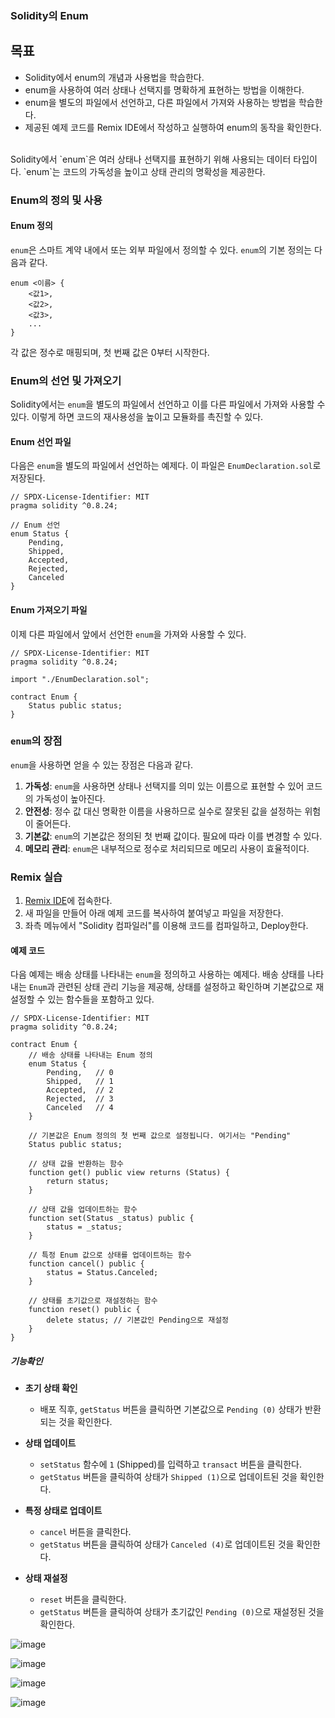 ### Solidity의 Enum

## 목표
- Solidity에서 enum의 개념과 사용법을 학습한다.
- enum을 사용하여 여러 상태나 선택지를 명확하게 표현하는 방법을 이해한다.
- enum을 별도의 파일에서 선언하고, 다른 파일에서 가져와 사용하는 방법을 학습한다.
- 제공된 예제 코드를 Remix IDE에서 작성하고 실행하여 enum의 동작을 확인한다.

<br>
Solidity에서 `enum`은 여러 상태나 선택지를 표현하기 위해 사용되는 데이터 타입이다.
`enum`는 코드의 가독성을 높이고 상태 관리의 명확성을 제공한다.

### Enum의 정의 및 사용

#### Enum 정의

`enum`은 스마트 계약 내에서 또는 외부 파일에서 정의할 수 있다. `enum`의 기본 정의는 다음과 같다.

```solidity
enum <이름> {
    <값1>,
    <값2>,
    <값3>,
    ...
}
```

각 값은 정수로 매핑되며, 첫 번째 값은 0부터 시작한다.


### Enum의 선언 및 가져오기

Solidity에서는 `enum`을 별도의 파일에서 선언하고 이를 다른 파일에서 가져와 사용할 수 있다. 이렇게 하면 코드의 재사용성을 높이고 모듈화를 촉진할 수 있다.

#### Enum 선언 파일

다음은 `enum`을 별도의 파일에서 선언하는 예제다. 이 파일은 `EnumDeclaration.sol`로 저장된다.

```solidity
// SPDX-License-Identifier: MIT
pragma solidity ^0.8.24;

// Enum 선언
enum Status {
    Pending,
    Shipped,
    Accepted,
    Rejected,
    Canceled
}
```

#### Enum 가져오기 파일

이제 다른 파일에서 앞에서 선언한 `enum`을 가져와 사용할 수 있다.

```solidity
// SPDX-License-Identifier: MIT
pragma solidity ^0.8.24;

import "./EnumDeclaration.sol";

contract Enum {
    Status public status;
}
```

### `enum`의 장점

`enum`을 사용하면 얻을 수 있는 장점은 다음과 같다.

1. **가독성**: `enum`을 사용하면 상태나 선택지를 의미 있는 이름으로 표현할 수 있어 코드의 가독성이 높아진다.
2. **안전성**: 정수 값 대신 명확한 이름을 사용하므로 실수로 잘못된 값을 설정하는 위험이 줄어든다.
3. **기본값**: `enum`의 기본값은 정의된 첫 번째 값이다. 필요에 따라 이를 변경할 수 있다.
4. **메모리 관리**: `enum`은 내부적으로 정수로 처리되므로 메모리 사용이 효율적이다.

### Remix 실습

1. [Remix IDE](https://remix.ethereum.org/)에 접속한다.
2. 새 파일을 만들어 아래 예제 코드를 복사하여 붙여넣고 파일을 저장한다.
3. 좌측 메뉴에서 "Solidity 컴파일러"를 이용해 코드를 컴파일하고, Deploy한다.


#### 예제 코드

다음 예제는 배송 상태를 나타내는 `enum`을 정의하고 사용하는 예제다.
배송 상태를 나타내는 `Enum`과 관련된 상태 관리 기능을 제공해, 상태를 설정하고 확인하며 기본값으로 재설정할 수 있는 함수들을 포함하고 있다.

```solidity
// SPDX-License-Identifier: MIT
pragma solidity ^0.8.24;

contract Enum {
    // 배송 상태를 나타내는 Enum 정의
    enum Status {
        Pending,   // 0
        Shipped,   // 1
        Accepted,  // 2
        Rejected,  // 3
        Canceled   // 4
    }

    // 기본값은 Enum 정의의 첫 번째 값으로 설정됩니다. 여기서는 "Pending"
    Status public status;

    // 상태 값을 반환하는 함수
    function get() public view returns (Status) {
        return status;
    }

    // 상태 값을 업데이트하는 함수
    function set(Status _status) public {
        status = _status;
    }

    // 특정 Enum 값으로 상태를 업데이트하는 함수
    function cancel() public {
        status = Status.Canceled;
    }

    // 상태를 초기값으로 재설정하는 함수
    function reset() public {
        delete status; // 기본값인 Pending으로 재설정
    }
}
```

##### 기능확인

- **초기 상태 확인**
    - 배포 직후, `getStatus` 버튼을 클릭하면 기본값으로 `Pending (0)` 상태가 반환되는 것을 확인한다.

- **상태 업데이트**
    - `setStatus` 함수에 `1` (Shipped)를 입력하고 `transact` 버튼을 클릭한다.
    - `getStatus` 버튼을 클릭하여 상태가 `Shipped (1)`으로 업데이트된 것을 확인한다.

- **특정 상태로 업데이트**
    - `cancel` 버튼을 클릭한다.
    - `getStatus` 버튼을 클릭하여 상태가 `Canceled (4)`로 업데이트된 것을 확인한다.

- **상태 재설정**
    - `reset` 버튼을 클릭한다.
    - `getStatus` 버튼을 클릭하여 상태가 초기값인 `Pending (0)`으로 재설정된 것을 확인한다.

![image](https://github.com/Joon2000/Solidity-modules/assets/69339099/5a021570-5abe-4eae-a181-147641783524)

![image](https://github.com/Joon2000/Solidity-modules/assets/69339099/77b1aaea-59fe-4531-baad-e1c4756b4460)

![image](https://github.com/Joon2000/Solidity-modules/assets/69339099/d7b6b3da-b2c1-46be-8ac3-2bfdcedefd4f)

![image](https://github.com/Joon2000/Solidity-modules/assets/69339099/da6fbfa6-db52-4069-a271-5da3871d3968)





